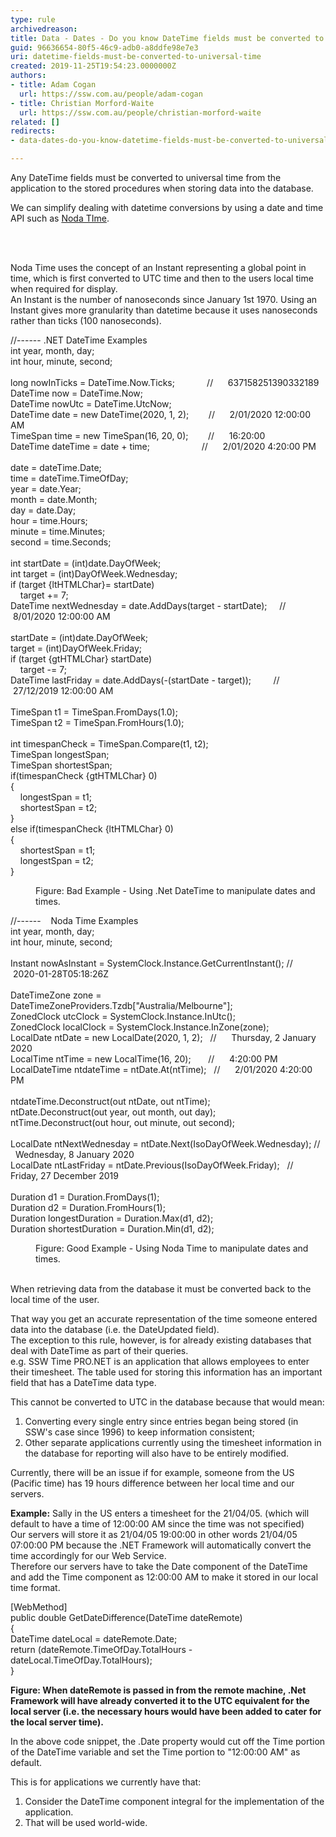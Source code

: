 ```yaml
---
type: rule
archivedreason: 
title: Data - Dates - Do you know DateTime fields must be converted to universal time?
guid: 96636654-80f5-46c9-adb0-a8ddfe98e7e3
uri: datetime-fields-must-be-converted-to-universal-time
created: 2019-11-25T19:54:23.0000000Z
authors:
- title: Adam Cogan
  url: https://ssw.com.au/people/adam-cogan
- title: Christian Morford-Waite
  url: https://ssw.com.au/people/christian-morford-waite
related: []
redirects:
- data-dates-do-you-know-datetime-fields-must-be-converted-to-universal-time

---
```



<p>​​​​Any DateTime fields must be converted to universal time from the application to the stored procedures when storing data into the database.<br></p><p>We can simplify dealing with datetime conversions by using a date and time API such as <a href="https&#58;//nodatime.org/">Noda TIme</a>.<br></p>
<br><excerpt class='endintro'></excerpt><br>
<p>Noda Time uses the concept of an Instant representing a global point in time, which is first converted to UTC time and then to the users local time when required for display.​<br>An Instant is the number of nanoseconds since January 1st 1970. Using an Instant gives more granularity than datetime because it uses nanoseconds rather than ticks (100 nanoseconds).​​<br></p><p class="ssw15-rteElement-CodeArea">//------ .NET DateTime Examples<br>int year, month, day;<br>int hour, minute, second;<br><br>long nowInTicks = DateTime.Now.Ticks;&#160; &#160; &#160; &#160; &#160; &#160; &#160;//&#160; &#160; &#160; 637158251390332189<br>DateTime now = DateTime.Now;&#160; &#160; &#160; &#160; &#160; &#160; &#160; &#160; &#160; &#160;&#160;<br>DateTime nowUtc = DateTime.UtcNow;<br>DateTime date = new DateTime(2020, 1, 2);&#160; &#160; &#160; &#160; //&#160; &#160; &#160; 2/01/2020 12&#58;00&#58;00 AM<br>TimeSpan time = new TimeSpan(16, 20, 0);&#160; &#160; &#160; &#160;&#160;//&#160; &#160; &#160; 16&#58;20&#58;00<br>DateTime dateTime = date + time;&#160; &#160; &#160; &#160; &#160; &#160; &#160; &#160;&#160; &#160; &#160; //&#160; &#160; &#160; 2/01/2020 4&#58;20&#58;00 PM<br><br>date = dateTime.Date;<br>time = dateTime.TimeOfDay;<br>year = date.Year;<br>month = date.Month;<br>day = date.Day;<br>hour = time.Hours;<br>minute = time.Minutes;<br>second = time.Seconds;<br><br>int startDate = (int)date.DayOfWeek;<br>int target = (int)DayOfWeek.Wednesday;<br>if (target {ltHTMLChar}= startDate)<br>&#160; &#160; target += 7;<br>DateTime nextWednesday = date.AddDays(target - startDate);&#160; &#160; &#160;//&#160; &#160; &#160;8/01/2020 12&#58;00&#58;00 AM<br><br>startDate = (int)date.DayOfWeek;<br>target = (int)DayOfWeek.Friday;<br>if (target {gtHTMLChar} startDate)<br>&#160; &#160; target -= 7;<br>DateTime lastFriday = date.AddDays(-(startDate - target));&#160; &#160; &#160; &#160; &#160;//&#160; &#160; &#160;27/12/2019 12&#58;00&#58;00 AM<br><br>TimeSpan t1 = TimeSpan.FromDays(1.0);<br>TimeSpan t2 = TimeSpan.FromHours(1.0);<br>​<br>int timespanCheck = TimeSpan.Compare(t1, t2);<br>TimeSpan longestSpan;<br>TimeSpan shortestSpan;<br>if(timespanCheck {gtHTMLChar} 0)<br>&#123;<br>&#160; &#160; longestSpan = t1;<br>&#160; &#160; shortestSpan = t2;<br>&#125;&#160;<br>else if(timespanCheck {ltHTMLChar} 0)<br>&#123;<br>&#160; &#160; shortestSpan = t1;<br>&#160; &#160; longestSpan = t2;<br>&#125;<br></p><dd class="ssw15-rteElement-FigureBad">Figure&#58; Bad Example -&#160;​​Using .Net DateTime to manipulate dates and times.<br></dd><p class="ssw15-rteElement-CodeArea">//------&#160; &#160; Noda&#160;Time Examples<br>int year, month, day;<br>int hour, minute, second;<br><br>Instant nowAsInstant = SystemClock.Instance.GetCurrentInstant(); //&#160; &#160;2020-01-28T05&#58;18&#58;26Z<br><br>DateTimeZone zone = DateTimeZoneProviders.Tzdb[&quot;Australia/Melbourne&quot;];<br>ZonedClock utcClock = SystemClock.Instance.InUtc();<br>ZonedClock localClock = SystemClock.Instance.InZone(zone);<br>LocalDate ntDate = new LocalDate(2020, 1, 2);&#160; &#160;//&#160; &#160; &#160; Thursday, 2 January 2020<br>LocalTime ntTime = new LocalTime(16, 20);&#160; &#160; &#160; &#160;//&#160; &#160; &#160; 4&#58;20&#58;00 PM<br>LocalDateTime ntdateTime = ntDate.At(ntTime);&#160; &#160;//&#160; &#160; &#160; 2/01/2020 4&#58;20&#58;00 PM<br><br>ntdateTime.Deconstruct(out ntDate, out ntTime);<br>ntDate.Deconstruct(out year, out month, out day);<br>ntTime.Deconstruct(out hour, out minute, out second);<br><br>LocalDate ntNextWednesday = ntDate.Next(IsoDayOfWeek.Wednesday); //&#160; &#160; Wednesday, 8 January 2020<br>LocalDate ntLastFriday = ntDate.Previous(IsoDayOfWeek.Friday);&#160; &#160;//&#160; &#160; Friday, 27 December 2019<br><br>Duration d1 = Duration.FromDays(1);<br>Duration d2 = Duration.FromHours(1);<br>Duration longestDuration&#160;= Duration.Max(d1, d2);<br>Duration shortestDuration&#160;= Duration.Min(d1, d2);&#160;<br></p><dd class="ssw15-rteElement-FigureGood">Figure&#58; Good Example - Using Noda Time to manipulate dates and times.<br></dd><dd class="ssw15-rteElement-FigureNormal"><br></dd><p>When retrieving data from the database it must be converted back to the local time of the user.</p><p>That way you get an accurate representation of&#160;the time someone entered data into the database (i.e. the DateUpdated field).<br>The exception to this rule, however, is for already existing databases that deal with DateTime as part of their queries.<br>e.g. SSW Time PRO.NET is an application that allows employees to enter their timesheet. The table used for storing this information has an important field that has a DateTime data type.<br></p><p>This cannot be converted to UTC in the database because that would mean&#58;<br></p><ol><li>Converting every single entry since entries began being stored (in SSW's case since 1996) to keep information consistent;</li><li>Other separate applications currently using the timesheet information in the database for reporting will also have to be entirely modified.</li></ol><p></p><p>Currently, there will be an issue if for example, someone from the US (Pacific time) has 19 hours difference between her local time and our servers.​​​​​<br></p><p><strong>Example&#58;</strong>&#160;Sally in the US enters a timesheet for the 21/04/05. (which will default to have a time of 12&#58;00&#58;00 AM since the time was not specified)<br>Our servers will store it as 21/04/05 19&#58;00&#58;00 in other words 21/04/05 07&#58;00&#58;00 PM because the .NET Framework will automatically convert the time accordingly for our Web Service.<br>Therefore our servers have to take the Date component of the DateTime and add the Time component as 12&#58;00&#58;00 AM to make it stored in our local time format.<br></p><p class="ssw15-rteElement-CodeArea">[WebMethod] <br>public double GetDateDifference(DateTime dateRemote) <br>&#123; <br>DateTime dateLocal = dateRemote.Date; <br>​​return (dateRemote.TimeOfDay.TotalHours - ​​dateLocal.TimeOfDay.TotalHours); <br>​&#125;</p><p><strong>Figure&#58; When dateRemote is passed in from the remote machine, .Net Framework will have already converted it to the UTC equivalent for the local server (i.e. the necessary hours would have been added to cater for the local server time).</strong></p><p>In the above code snippet, the .Date property would cut off the Time portion of the DateTime variable and set the Time portion to &quot;12&#58;00&#58;00 AM&quot; as default.</p><p>This is for applications we currently have that&#58;</p><ol><li>Consider the DateTime component integral for the implementation of the application.<br></li><li>That will be used world-wide.</li></ol><p><br></p>


